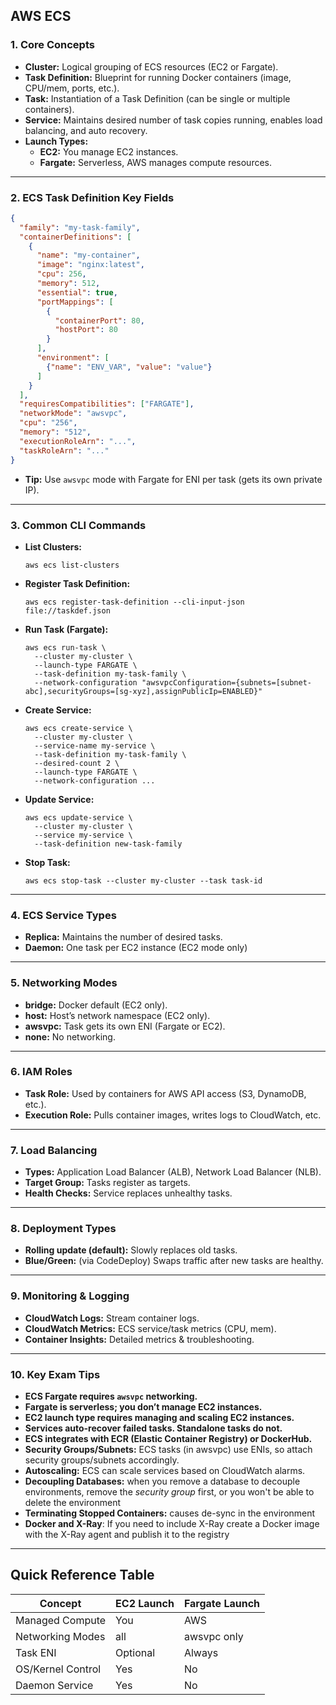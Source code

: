 ## **AWS ECS**

### 1. **Core Concepts**

* **Cluster:** Logical grouping of ECS resources (EC2 or Fargate).
* **Task Definition:** Blueprint for running Docker containers (image, CPU/mem, ports, etc.).
* **Task:** Instantiation of a Task Definition (can be single or multiple containers).
* **Service:** Maintains desired number of task copies running, enables load balancing, and auto recovery.
* **Launch Types:**
  * **EC2:** You manage EC2 instances.
  * **Fargate:** Serverless, AWS manages compute resources.

---

### 2. **ECS Task Definition Key Fields**

```json
{
  "family": "my-task-family",
  "containerDefinitions": [
    {
      "name": "my-container",
      "image": "nginx:latest",
      "cpu": 256,
      "memory": 512,
      "essential": true,
      "portMappings": [
        {
          "containerPort": 80,
          "hostPort": 80
        }
      ],
      "environment": [
        {"name": "ENV_VAR", "value": "value"}
      ]
    }
  ],
  "requiresCompatibilities": ["FARGATE"],
  "networkMode": "awsvpc",
  "cpu": "256",
  "memory": "512",
  "executionRoleArn": "...",
  "taskRoleArn": "..."
}
```

* **Tip:** Use `awsvpc` mode with Fargate for ENI per task (gets its own private IP).

---

### 3. **Common CLI Commands**

* **List Clusters:**

  ```
  aws ecs list-clusters
  ```
* **Register Task Definition:**

  ```
  aws ecs register-task-definition --cli-input-json file://taskdef.json
  ```
* **Run Task (Fargate):**

  ```
  aws ecs run-task \
    --cluster my-cluster \
    --launch-type FARGATE \
    --task-definition my-task-family \
    --network-configuration "awsvpcConfiguration={subnets=[subnet-abc],securityGroups=[sg-xyz],assignPublicIp=ENABLED}"
  ```
* **Create Service:**

  ```
  aws ecs create-service \
    --cluster my-cluster \
    --service-name my-service \
    --task-definition my-task-family \
    --desired-count 2 \
    --launch-type FARGATE \
    --network-configuration ...
  ```
* **Update Service:**

  ```
  aws ecs update-service \
    --cluster my-cluster \
    --service my-service \
    --task-definition new-task-family
  ```
* **Stop Task:**

  ```
  aws ecs stop-task --cluster my-cluster --task task-id
  ```

---

### 4. **ECS Service Types**

* **Replica:** Maintains the number of desired tasks.
* **Daemon:** One task per EC2 instance (EC2 mode only)

---

### 5. **Networking Modes**

* **bridge:** Docker default (EC2 only).
* **host:** Host’s network namespace (EC2 only).
* **awsvpc:** Task gets its own ENI (Fargate or EC2).
* **none:** No networking.

---

### 6. **IAM Roles**

* **Task Role:** Used by containers for AWS API access (S3, DynamoDB, etc.).
* **Execution Role:** Pulls container images, writes logs to CloudWatch, etc.

---

### 7. **Load Balancing**

* **Types:** Application Load Balancer (ALB), Network Load Balancer (NLB).
* **Target Group:** Tasks register as targets.
* **Health Checks:** Service replaces unhealthy tasks.

---

### 8. **Deployment Types**

* **Rolling update (default):** Slowly replaces old tasks.
* **Blue/Green:** (via CodeDeploy) Swaps traffic after new tasks are healthy.

---

### 9. **Monitoring & Logging**

* **CloudWatch Logs:** Stream container logs.
* **CloudWatch Metrics:** ECS service/task metrics (CPU, mem).
* **Container Insights:** Detailed metrics & troubleshooting.

---

### 10. **Key Exam Tips**

* **ECS Fargate requires `awsvpc` networking.**
* **Fargate is serverless; you don’t manage EC2 instances.**
* **EC2 launch type requires managing and scaling EC2 instances.**
* **Services auto-recover failed tasks. Standalone tasks do not.**
* **ECS integrates with ECR (Elastic Container Registry) or DockerHub.**
* **Security Groups/Subnets:** ECS tasks (in awsvpc) use ENIs, so attach security groups/subnets accordingly.
* **Autoscaling:** ECS can scale services based on CloudWatch alarms.
* **Decoupling Databases:** when you remove a database to decouple environments, remove the _security group_ first, or you won't be able to delete the environment
* **Terminating Stopped Containers:** causes de-sync in the environment
* **Docker and X-Ray**: If you need to include X-Ray create a Docker image with the X-Ray agent and publish it to the registry

---

## **Quick Reference Table**

| Concept           | EC2 Launch | Fargate Launch |
| ----------------- | ---------- | -------------- |
| Managed Compute   | You        | AWS            |
| Networking Modes  | all        | awsvpc only    |
| Task ENI          | Optional   | Always         |
| OS/Kernel Control | Yes        | No             |
| Daemon Service    | Yes        | No             |

